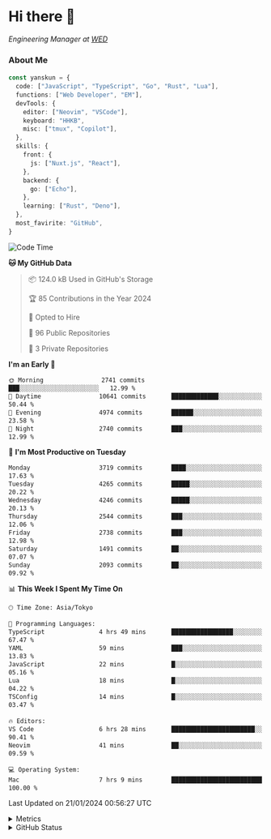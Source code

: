 # Hi there&nbsp;:wave:

<!-- ![Alt text](https://spotify-recently-played-readme.vercel.app/api?user=31kynbuubkiu3r4qh4hjuaglhfay) -->

_Engineering Manager at [WED](https://github.com/wedinc)_

### About Me

```ts
const yanskun = {
  code: ["JavaScript", "TypeScript", "Go", "Rust", "Lua"],
  functions: ["Web Developer", "EM"],
  devTools: {
    editor: ["Neovim", "VSCode"],
    keyboard: "HHKB",
    misc: ["tmux", "Copilot"],
  },
  skills: {
    front: {
      js: ["Nuxt.js", "React"],
    },
    backend: {
      go: ["Echo"],
    },
    learning: ["Rust", "Deno"],
  },
  most_favirite: "GitHub",
}
```

<!--START_SECTION:waka-->
![Code Time](http://img.shields.io/badge/Code%20Time-655%20hrs%203%20mins-blue)

**🐱 My GitHub Data** 

> 📦 124.0 kB Used in GitHub's Storage 
 > 
> 🏆 85 Contributions in the Year 2024
 > 
> 💼 Opted to Hire
 > 
> 📜 96 Public Repositories 
 > 
> 🔑 3 Private Repositories 
 > 
**I'm an Early 🐤** 

```text
🌞 Morning                2741 commits        ███░░░░░░░░░░░░░░░░░░░░░░   12.99 % 
🌆 Daytime                10641 commits       █████████████░░░░░░░░░░░░   50.44 % 
🌃 Evening                4974 commits        ██████░░░░░░░░░░░░░░░░░░░   23.58 % 
🌙 Night                  2740 commits        ███░░░░░░░░░░░░░░░░░░░░░░   12.99 % 
```
📅 **I'm Most Productive on Tuesday** 

```text
Monday                   3719 commits        ████░░░░░░░░░░░░░░░░░░░░░   17.63 % 
Tuesday                  4265 commits        █████░░░░░░░░░░░░░░░░░░░░   20.22 % 
Wednesday                4246 commits        █████░░░░░░░░░░░░░░░░░░░░   20.13 % 
Thursday                 2544 commits        ███░░░░░░░░░░░░░░░░░░░░░░   12.06 % 
Friday                   2738 commits        ███░░░░░░░░░░░░░░░░░░░░░░   12.98 % 
Saturday                 1491 commits        ██░░░░░░░░░░░░░░░░░░░░░░░   07.07 % 
Sunday                   2093 commits        ██░░░░░░░░░░░░░░░░░░░░░░░   09.92 % 
```


📊 **This Week I Spent My Time On** 

```text
🕑︎ Time Zone: Asia/Tokyo

💬 Programming Languages: 
TypeScript               4 hrs 49 mins       █████████████████░░░░░░░░   67.47 % 
YAML                     59 mins             ███░░░░░░░░░░░░░░░░░░░░░░   13.83 % 
JavaScript               22 mins             █░░░░░░░░░░░░░░░░░░░░░░░░   05.16 % 
Lua                      18 mins             █░░░░░░░░░░░░░░░░░░░░░░░░   04.22 % 
TSConfig                 14 mins             █░░░░░░░░░░░░░░░░░░░░░░░░   03.47 % 

🔥 Editors: 
VS Code                  6 hrs 28 mins       ███████████████████████░░   90.41 % 
Neovim                   41 mins             ██░░░░░░░░░░░░░░░░░░░░░░░   09.59 % 

💻 Operating System: 
Mac                      7 hrs 9 mins        █████████████████████████   100.00 % 
```


 Last Updated on 21/01/2024 00:56:27 UTC
<!--END_SECTION:waka-->

<details>
  <summary>Metrics</summary>
  <img src="https://github.com/yanskun/yanskun/blob/main/github-metrics.svg" alt="Metrics">
</details>

<details>
  <summary>GitHub Status</summary>
  <picture>
    <source media="(prefers-color-scheme: dark)" srcset="https://raw.githubusercontent.com/yanskun/yanskun/master/profile-summary-card-output/nord_dark/0-profile-details.svg">
   <img src="https://raw.githubusercontent.com/yanskun/yanskun/master/profile-summary-card-output/default/0-profile-details.svg">
  </picture>
  <br>
  <picture>
    <source media="(prefers-color-scheme: dark)" srcset="https://raw.githubusercontent.com/yanskun/yanskun/master/profile-summary-card-output/nord_dark/1-repos-per-language.svg">
   <img src="https://raw.githubusercontent.com/yanskun/yanskun/master/profile-summary-card-output/default/1-repos-per-language.svg">
  </picture>
  <picture>
    <source media="(prefers-color-scheme: dark)" srcset="https://raw.githubusercontent.com/yanskun/yanskun/master/profile-summary-card-output/nord_dark/2-most-commit-language.svg">
   <img src="https://raw.githubusercontent.com/yanskun/yanskun/master/profile-summary-card-output/default/2-most-commit-language.svg">
  </picture>
  <br>
  <picture>
    <source media="(prefers-color-scheme: dark)" srcset="https://raw.githubusercontent.com/yanskun/yanskun/master/profile-summary-card-output/nord_dark/3-stats.svg">
   <img src="https://raw.githubusercontent.com/yanskun/yanskun/master/profile-summary-card-output/default/3-stats.svg">
  </picture>
  <picture>
    <source media="(prefers-color-scheme: dark)" srcset="https://raw.githubusercontent.com/yanskun/yanskun/master/profile-summary-card-output/nord_dark/4-productive-time.svg">
   <img src="https://raw.githubusercontent.com/yanskun/yanskun/master/profile-summary-card-output/default/4-productive-time.svg">
  </picture>
</details>
